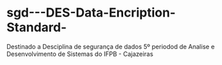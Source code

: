 # sgd---DES-Data-Encription-Standard-
Destinado a Desciplina de segurança de dados 5º periodod de Analise e Desenvolvimento de Sistemas do IFPB - Cajazeiras
